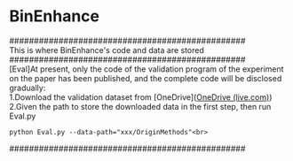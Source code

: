 # BinEnhance<br>
################################################<br>
This is where BinEnhance's code and data are stored<br>
################################################<br>
[Eval]At present, only the code of the validation program of the experiment on the paper has been published, and the complete code will be disclosed gradually:<br>
1.Download the validation dataset from [OneDrive]([OneDrive (live.com)](https://onedrive.live.com/?authkey=!AEB85BVgg38gBkw&id=EA9FB056053D7CE5!106&cid=EA9FB056053D7CE5&parId=root&parQt=sharedby&o=OneUp)) <br>
2.Given the path to store the downloaded data in the first step, then run Eval.py<br>
```
python Eval.py --data-path="xxx/OriginMethods"<br>
```
################################################<br>
